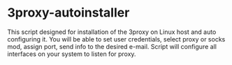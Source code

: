 3proxy-autoinstaller
====================

This script designed for installation of the 3proxy on Linux host and auto configuring it. You will be able to set user credentials, select proxy or socks mod, assign port, send info to the desired e-mail. Script will configure all interfaces on your system to listen for proxy.



